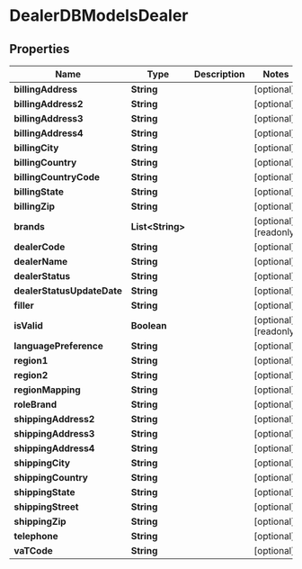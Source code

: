 

# DealerDBModelsDealer


## Properties

| Name | Type | Description | Notes |
|------------ | ------------- | ------------- | -------------|
|**billingAddress** | **String** |  |  [optional] |
|**billingAddress2** | **String** |  |  [optional] |
|**billingAddress3** | **String** |  |  [optional] |
|**billingAddress4** | **String** |  |  [optional] |
|**billingCity** | **String** |  |  [optional] |
|**billingCountry** | **String** |  |  [optional] |
|**billingCountryCode** | **String** |  |  [optional] |
|**billingState** | **String** |  |  [optional] |
|**billingZip** | **String** |  |  [optional] |
|**brands** | **List&lt;String&gt;** |  |  [optional] [readonly] |
|**dealerCode** | **String** |  |  [optional] |
|**dealerName** | **String** |  |  [optional] |
|**dealerStatus** | **String** |  |  [optional] |
|**dealerStatusUpdateDate** | **String** |  |  [optional] |
|**filler** | **String** |  |  [optional] |
|**isValid** | **Boolean** |  |  [optional] [readonly] |
|**languagePreference** | **String** |  |  [optional] |
|**region1** | **String** |  |  [optional] |
|**region2** | **String** |  |  [optional] |
|**regionMapping** | **String** |  |  [optional] |
|**roleBrand** | **String** |  |  [optional] |
|**shippingAddress2** | **String** |  |  [optional] |
|**shippingAddress3** | **String** |  |  [optional] |
|**shippingAddress4** | **String** |  |  [optional] |
|**shippingCity** | **String** |  |  [optional] |
|**shippingCountry** | **String** |  |  [optional] |
|**shippingState** | **String** |  |  [optional] |
|**shippingStreet** | **String** |  |  [optional] |
|**shippingZip** | **String** |  |  [optional] |
|**telephone** | **String** |  |  [optional] |
|**vaTCode** | **String** |  |  [optional] |



